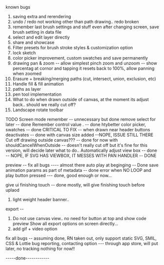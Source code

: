 known bugs

1. saving extra and rerendering
2. undo / redo not working other than path drawing.. redo broken
3. remember last brush settings and stuff even after changing screen, save brush setting in data file
4. select and edit layer directly
5. share and showcase
6. Filter presets for brush stroke styles & customization option
7. lock sketch
8. color picker improvement, custom swatches and save permanently
9. drawing pan & zoom -- allow simplest pinch zoom and unzoom -- show percentag at cornor and tapping it resets back to 100%, allow panning when zoomed
10. Erasure + breaking/merging paths (cut, intersect, union, exclusion, etc)
11. Handle fill & fill animation
12. paths as layer
13. pen tool implementation
14. What to do when drawn outside of canvas, at the moment its adjust back.. should we really cut off?
15. Landscape rotate toolbar


TODO
Screen mode remember -- unnecessary but done
remove select for later -- done
Remember control value . -- done 
htybetter color picker, swatches -- done
CRITICAL TO FIX -- when drawn near header buttons deactivates -- done with canvas size added --NOPE, ISSUE STILL THERE
Cut off drawing outside canvas??? -- done for now with shouldCancelWhenOutside
-- doesn't really cut off but it's fine for this version, will decide later what to do..
Automatically adjust view box -- done -- NOPE, IF SVG HAS VIEWBOX, IT MESSES WITH PAN HANDLER -- DONE


preview -- fix all bugs ---- almost there
auto play at beginging -- Done
save animation params as part of metadata -- done
error when NO LOOP and play button pressed --- done, good enough or now...




give ui finishing touch -- done mostly, will give finishing touch before uplaod
1. light weight header banner..


export -- 
1. Do not use canvas view.. no need for button at top and show code preview
   Show all export options on screen directly...
3. add gif + video option



fix all bugs -- assuming done, RN taken out, only support static SVG, SMIL, CSS & Lottie
bug reporting, contacting option --- through app store, will put later, no tracking nothing for now!!

-----done------------
